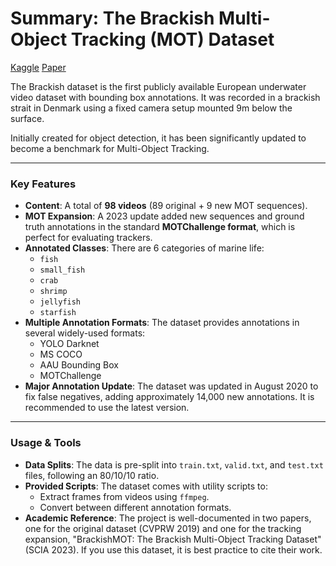 # Summary: The Brackish Multi-Object Tracking (MOT) Dataset

[Kaggle](https://www.kaggle.com/datasets/aalborguniversity/brackish-dataset?)
[Paper](https://vap.aau.dk/the-brackish-dataset/)

The Brackish dataset is the first publicly available European underwater video dataset with bounding box annotations. It was recorded in a brackish strait in Denmark using a fixed camera setup mounted 9m below the surface.

Initially created for object detection, it has been significantly updated to become a benchmark for Multi-Object Tracking.

---

### Key Features

* **Content**: A total of **98 videos** (89 original + 9 new MOT sequences).
* **MOT Expansion**: A 2023 update added new sequences and ground truth annotations in the standard **MOTChallenge format**, which is perfect for evaluating trackers.
* **Annotated Classes**: There are 6 categories of marine life:
    * `fish`
    * `small_fish`
    * `crab`
    * `shrimp`
    * `jellyfish`
    * `starfish`
* **Multiple Annotation Formats**: The dataset provides annotations in several widely-used formats:
    * YOLO Darknet
    * MS COCO
    * AAU Bounding Box
    * MOTChallenge
* **Major Annotation Update**: The dataset was updated in August 2020 to fix false negatives, adding approximately 14,000 new annotations. It is recommended to use the latest version.

---

### Usage & Tools

* **Data Splits**: The data is pre-split into `train.txt`, `valid.txt`, and `test.txt` files, following an 80/10/10 ratio.
* **Provided Scripts**: The dataset comes with utility scripts to:
    * Extract frames from videos using `ffmpeg`.
    * Convert between different annotation formats.
* **Academic Reference**: The project is well-documented in two papers, one for the original dataset (CVPRW 2019) and one for the tracking expansion, "BrackishMOT: The Brackish Multi-Object Tracking Dataset" (SCIA 2023). If you use this dataset, it is best practice to cite their work.